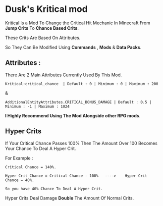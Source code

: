 # Dusk's Kritical mod

Kritical Is a Mod To Change the Critical Hit Mechanic In Minecraft 
From **Jump Crits** To **Chance Based Crits**.

These Crits Are Based On Attributes.

So They Can Be Modified Using **Commands** , **Mods** & **Data Packs**.

## Attributes : 

There Are 2 Main Attributes Currently Used By This Mod.

```Kritical:critical_chance  | Default : 0 | Minimum : 0 | Maximum : 200  ```

&

```AdditionalEntityAttributes.CRITICAL_BONUS_DAMAGE | Default : 0.5 | Minimum : -1 | Maximum : 1024```

**I Highly Recommend Using The Mod Alongside other RPG mods**.

## Hyper Crits

If Your Critical Chance Passes 100% Then The Amount Over 100 Becomes Your Chance To Deal A Hyper Crit.

For Example : 

```
Critical Chance = 140%.

Hyper Crit Chance = Critical Chance - 100%   ---->    Hyper Crit Chance = 40%.

So you have 40% Chance To Deal A Hyper Crit.
```

Hyper Crits Deal Damage **Double** The Amount Of Normal Crits.
